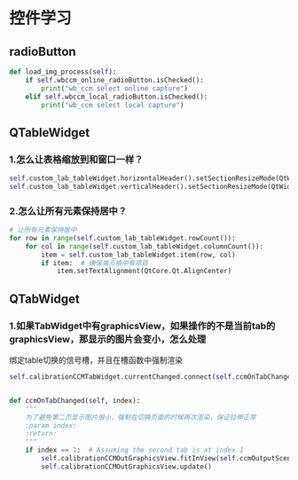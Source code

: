 # 控件学习

## radioButton

```python
def load_img_process(self):
    if self.wbccm_online_radioButton.isChecked():
        print("wb_ccm select online capture")
    elif self.wbccm_local_radioButton.isChecked():
        print("wb_ccm select local capture")
```


## QTableWidget

### 1.怎么让表格缩放到和窗口一样？

```python
self.custom_lab_tableWidget.horizontalHeader().setSectionResizeMode(QtWidgets.QHeaderView.Stretch)
self.custom_lab_tableWidget.verticalHeader().setSectionResizeMode(QtWidgets.QHeaderView.Stretch)
```


### 2.怎么让所有元素保持居中？

```python
# 让所有元素保持居中
for row in range(self.custom_lab_tableWidget.rowCount()):
    for col in range(self.custom_lab_tableWidget.columnCount()):
        item = self.custom_lab_tableWidget.item(row, col)
        if item:  # 确保单元格中有项目
            item.setTextAlignment(QtCore.Qt.AlignCenter)
```

## QTabWidget

### 1.如果TabWidget中有graphicsView，如果操作的不是当前tab的graphicsView，那显示的图片会变小，怎么处理

绑定table切换的信号槽，并且在槽函数中强制渲染

```python
self.calibrationCCMTabWidget.currentChanged.connect(self.ccmOnTabChanged)


def ccmOnTabChanged(self, index):
    """
    为了避免第二页显示图片很小，强制在切换页面的时候再次渲染，保证拉伸正常
    :param index:
    :return:
    """
    if index == 1:  # Assuming the second tab is at index 1
        self.calibrationCCMOutGraphicsView.fitInView(self.ccmOutputScene.sceneRect(), Qt.KeepAspectRatio)
        self.calibrationCCMOutGraphicsView.update()

```